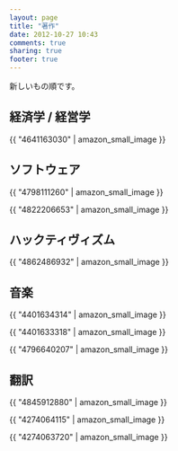 ```yaml
---
layout: page
title: "著作"
date: 2012-10-27 10:43
comments: true
sharing: true
footer: true
---
```

新しいもの順です。

## 経済学 / 経営学

{{ "4641163030" | amazon_small_image }}

## ソフトウェア

{{ "4798111260" | amazon_small_image }}

{{ "4822206653" | amazon_small_image }}

## ハックティヴィズム

{{ "4862486932" | amazon_small_image }}

## 音楽

{{ "4401634314" | amazon_small_image }}

{{ "4401633318" | amazon_small_image }}

{{ "4796640207" | amazon_small_image }}

## 翻訳

{{ "4845912880" | amazon_small_image }}

{{ "4274064115" | amazon_small_image }}

{{ "4274063720" | amazon_small_image }}

